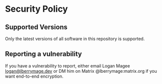 # Security Policy

## Supported Versions

Only the latest versions of all software in this repository is supported.

## Reporting a vulnerability

If you have a vulnerability to report, either email Logan Magee
<logan@lberrymage.dev> or DM him on Matrix @lberrymage:matrix.org if you want
end-to-end encryption.

